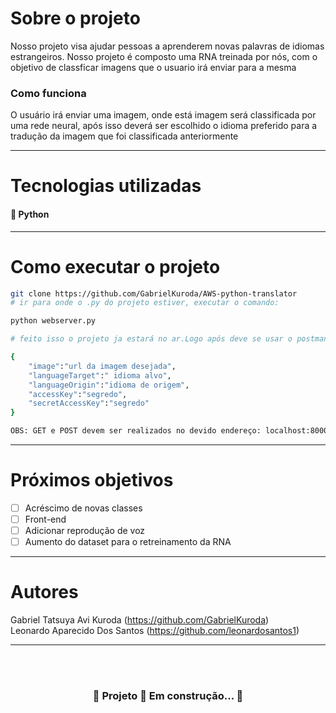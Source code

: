 # Sobre o projeto
Nosso projeto visa ajudar pessoas a aprenderem novas palavras de idiomas estrangeiros. Nosso projeto é composto uma RNA treinada por nós, com o objetivo de               classficar imagens que o usuario irá enviar para a mesma
### Como funciona      
 O usuário irá enviar uma imagem, onde está imagem será classificada por uma rede neural, após isso deverá ser escolhido o idioma preferido para a tradução da imagem que foi classificada anteriormente
<hr>  
      
# Tecnologias utilizadas 
#### :snake: Python
<hr>  

# Como executar o projeto
```bash
git clone https://github.com/GabrielKuroda/AWS-python-translator
# ir para onde o .py do projeto estiver, executar o comando:

python webserver.py

# feito isso o projeto ja estará no ar.Logo após deve se usar o postman ou o insomnia, e utilizar o seguinte JSON para executar o POST:

{
    "image":"url da imagem desejada",
    "languageTarget":" idioma alvo",
    "languageOrigin":"idioma de origem",
    "accessKey":"segredo",
    "secretAccessKey":"segredo"
}

OBS: GET e POST devem ser realizados no devido endereço: localhost:8000
```
<hr>  

# Próximos objetivos

- [ ] Acréscimo de novas classes
- [ ] Front-end
- [ ] Adicionar reprodução de voz
- [ ] Aumento do dataset para o retreinamento da RNA
<hr>  

# Autores
Gabriel Tatsuya Avi Kuroda (https://github.com/GabrielKuroda) <br>
Leonardo Aparecido Dos Santos (https://github.com/leonardosantos1)
<hr>  
	 
<br>
<br>
<h3 align="center"> 
	🚧  Projeto 🚀 Em construção...  🚧
</h3>
